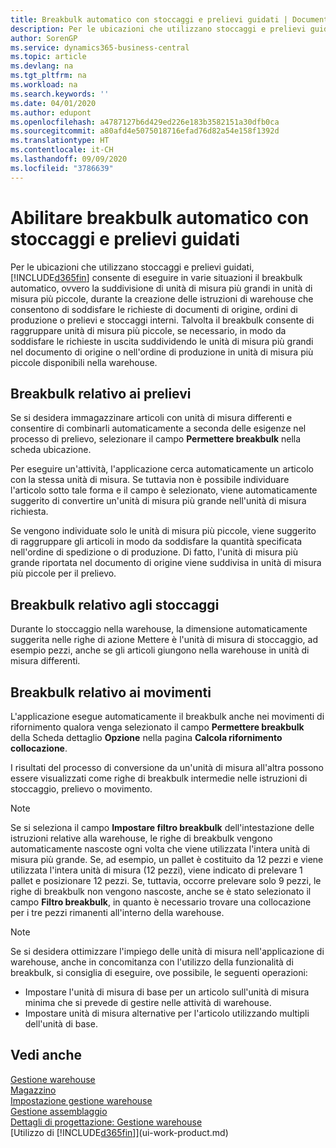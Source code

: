 ```yaml
---
title: Breakbulk automatico con stoccaggi e prelievi guidati | Documenti Microsoft
description: Per le ubicazioni che utilizzano stoccaggi e prelievi guidati, è possibile suddividere unità di misura più grandi in unità di misura più piccole, durante la creazione delle istruzioni di warehouse che consentono di soddisfare le richieste di documenti di origine, ordini di produzione o prelievi e stoccaggi interni.
author: SorenGP
ms.service: dynamics365-business-central
ms.topic: article
ms.devlang: na
ms.tgt_pltfrm: na
ms.workload: na
ms.search.keywords: ''
ms.date: 04/01/2020
ms.author: edupont
ms.openlocfilehash: a4787127b6d429ed226e183b3582151a30dfb0ca
ms.sourcegitcommit: a80afd4e5075018716efad76d82a54e158f1392d
ms.translationtype: HT
ms.contentlocale: it-CH
ms.lasthandoff: 09/09/2020
ms.locfileid: "3786639"
---
```

# <a name="enable-automatic-breaking-bulk-with-directed-put-away-and-pick"></a>Abilitare breakbulk automatico con stoccaggi e prelievi guidati
Per le ubicazioni che utilizzano stoccaggi e prelievi guidati, [!INCLUDE[d365fin](includes/d365fin_md.md)] consente di eseguire in varie situazioni il breakbulk automatico, ovvero la suddivisione di unità di misura più grandi in unità di misura più piccole, durante la creazione delle istruzioni di warehouse che consentono di soddisfare le richieste di documenti di origine, ordini di produzione o prelievi e stoccaggi interni. Talvolta il breakbulk consente di raggruppare unità di misura più piccole, se necessario, in modo da soddisfare le richieste in uscita suddividendo le unità di misura più grandi nel documento di origine o nell'ordine di produzione in unità di misura più piccole disponibili nella warehouse.   

## <a name="breakbulking-in-picks"></a>Breakbulk relativo ai prelievi  
Se si desidera immagazzinare articoli con unità di misura differenti e consentire di combinarli automaticamente a seconda delle esigenze nel processo di prelievo, selezionare il campo **Permettere breakbulk** nella scheda ubicazione.  

Per eseguire un'attività, l'applicazione cerca automaticamente un articolo con la stessa unità di misura. Se tuttavia non è possibile individuare l'articolo sotto tale forma e il campo è selezionato, viene automaticamente suggerito di convertire un'unità di misura più grande nell'unità di misura richiesta.  

Se vengono individuate solo le unità di misura più piccole, viene suggerito di raggruppare gli articoli in modo da soddisfare la quantità specificata nell'ordine di spedizione o di produzione. Di fatto, l'unità di misura più grande riportata nel documento di origine viene suddivisa in unità di misura più piccole per il prelievo.  

## <a name="breakbulking-in-put-aways"></a>Breakbulk relativo agli stoccaggi  
Durante lo stoccaggio nella warehouse, la dimensione automaticamente suggerita nelle righe di azione Mettere è l'unità di misura di stoccaggio, ad esempio pezzi, anche se gli articoli giungono nella warehouse in unità di misura differenti.  

## <a name="breakbulking-in-movements"></a>Breakbulk relativo ai movimenti  
L'applicazione esegue automaticamente il breakbulk anche nei movimenti di rifornimento qualora venga selezionato il campo **Permettere breakbulk** della Scheda dettaglio **Opzione** nella pagina **Calcola rifornimento collocazione**.  

I risultati del processo di conversione da un'unità di misura all'altra possono essere visualizzati come righe di breakbulk intermedie nelle istruzioni di stoccaggio, prelievo o movimento.  

> [!NOTE]  
>  Se si seleziona il campo **Impostare filtro breakbulk** dell'intestazione delle istruzioni relative alla warehouse, le righe di breakbulk vengono automaticamente nascoste ogni volta che viene utilizzata l'intera unità di misura più grande. Se, ad esempio, un pallet è costituito da 12 pezzi e viene utilizzata l'intera unità di misura (12 pezzi), viene indicato di prelevare 1 pallet e posizionare 12 pezzi. Se, tuttavia, occorre prelevare solo 9 pezzi, le righe di breakbulk non vengono nascoste, anche se è stato selezionato il campo **Filtro breakbulk**, in quanto è necessario trovare una collocazione per i tre pezzi rimanenti all'interno della warehouse.  

> [!NOTE]  
>  Se si desidera ottimizzare l'impiego delle unità di misura nell'applicazione di warehouse, anche in concomitanza con l'utilizzo della funzionalità di breakbulk, si consiglia di eseguire, ove possibile, le seguenti operazioni:  
>   
> - Impostare l'unità di misura di base per un articolo sull'unità di misura minima che si prevede di gestire nelle attività di warehouse.  
> - Impostare unità di misura alternative per l'articolo utilizzando multipli dell'unità di base.  

## <a name="see-also"></a>Vedi anche  
[Gestione warehouse](warehouse-manage-warehouse.md)  
[Magazzino](inventory-manage-inventory.md)  
[Impostazione gestione warehouse](warehouse-setup-warehouse.md)     
[Gestione assemblaggio](assembly-assemble-items.md)    
[Dettagli di progettazione: Gestione warehouse](design-details-warehouse-management.md)  
[Utilizzo di [!INCLUDE[d365fin](includes/d365fin_md.md)]](ui-work-product.md)  
